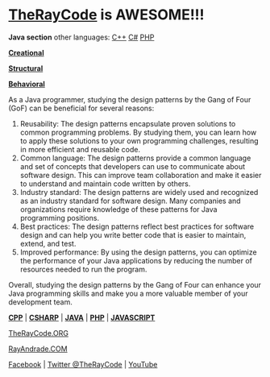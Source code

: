 # [TheRayCode](../README.md) is AWESOME!!!

**Java section** other languages: [C++](../CPP/README.md) [C#](../Csharp/README.md) [PHP](../PHP/README.md)

**[Creational](./Creational/README.md)**

**[Structural](./Structural/README.md)**

**[Behavioral](./Behavioral/README.md)**

As a Java programmer, studying the design patterns by the Gang of Four (GoF) can be beneficial for several reasons:

1. Reusability: The design patterns encapsulate proven solutions to common programming problems. By studying them, you can learn how to apply these solutions to your own programming challenges, resulting in more efficient and reusable code.
2. Common language: The design patterns provide a common language and set of concepts that developers can use to communicate about software design. This can improve team collaboration and make it easier to understand and maintain code written by others.
3. Industry standard: The design patterns are widely used and recognized as an industry standard for software design. Many companies and organizations require knowledge of these patterns for Java programming positions.
4. Best practices: The design patterns reflect best practices for software design and can help you write better code that is easier to maintain, extend, and test.
5. Improved performance: By using the design patterns, you can optimize the performance of your Java applications by reducing the number of resources needed to run the program.

Overall, studying the design patterns by the Gang of Four can enhance your Java programming skills and make you a more valuable member of your development team.

**[CPP](../CPP/README.md)** | **[CSHARP](../Csharp/README.md)** | **[JAVA](../Java/README.md)**  | **[PHP](../PHP/README.md)** | **[JAVASCRIPT](../JavaScript/README.md)** 

[TheRayCode.ORG](https://www.TheRayCode.ORG)

[RayAndrade.COM](https://www.RayAndrade.com)

[Facebook](https://www.facebook.com/TheRayCode/) | [Twitter @TheRayCode](https://www.twitter.com/TheRayCode/) | [YouTube](https://www.youtube.com/TheRayCode/)
